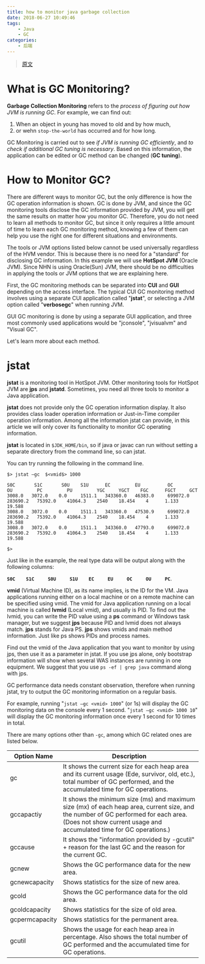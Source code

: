 ```yaml
---
title: how to monitor java garbage collection
date: 2018-06-27 10:49:46
tags:
    - Java
    - GC
categories:
    - 后端
---
```


> [原文](https://www.cubrid.org/blog/how-to-monitor-java-garbage-collection)


# What is GC Monitoring?
**Garbage Collection Monitoring** refers to the _process of figuring out how JVM is running GC_. For example, we can find out:

1. When an object in young has moved to old and by how much,
2. or wehn `stop-the-world` has occurred and for how long.

GC Monitoring is carried out to see _if JVM is running GC efficiently_, and _to check if additional GC tuning is necessary_. Based on this information, the application can be edited or GC method can be changed (**GC tuning**).

# How to Monitor GC?

There are different ways to monitor GC, but the only difference is how the GC operation information is shown. GC is done by JVM, and since the GC monitoring tools disclose the GC information provided by JVM, you will get the same results on matter how you monitor GC. Therefore, you do not need to learn all methods to monitor GC, but since it only requires a little amount of time to learn each GC monitoring method, knowing a few of them can help you use the right one for different situations and environments.

The tools or JVM options listed below cannot be used universally regardless of the HVM vendor. This is because there is no need for a "standard" for disclosing GC information. In this example we will use **HotSpot JVM** (Oracle JVM). Since NHN is using Oracle(Sun) JVM, there should be no difficulties in applying the tools or JVM options that we are explaining here.

First, the GC monitoring methods can be separated into **CUI** and **GUI** depending on the access interface. The typical CUI GC monitoring method involves using a separate CUI application called "**jstat**", or selecting a JVM option called "**verbosegc**" when running JVM.

GUI GC monitoring is done by using a separate GUI application, and three most commonly used applications would be "jconsole", "jvisualvm" and "Visual GC".

Let's learn more about each method.

# jstat

**jstat** is a monitoring tool in HotSpot JVM. Other monitoring tools for HotSpot JVM are **jps** and **jstatd**. Sometimes, you need all three tools to monitor a Java application.

**jstat** does not provide only the GC operation information display. It also provides class loader operation information or Just-in-Time compiler operation information. Among all the information jstat can provide, in this article we will only cover its functionality to monitor GC operating information.

**jstat** is located in `$JDK_HOME/bin`, so if java or javac can run without setting a separate directory from the command line, so can jstat.

You can try running the following in the command line.


```
$> jstat –gc  $<vmid$> 1000
 
S0C       S1C       S0U    S1U      EC         EU          OC         OU         PC         PU         YGC     YGCT    FGC      FGCT     GCT
3008.0   3072.0    0.0     1511.1   343360.0   46383.0     699072.0   283690.2   75392.0    41064.3    2540    18.454    4      1.133    19.588
3008.0   3072.0    0.0     1511.1   343360.0   47530.9     699072.0   283690.2   75392.0    41064.3    2540    18.454    4      1.133    19.588
3008.0   3072.0    0.0     1511.1   343360.0   47793.0     699072.0   283690.2   75392.0    41064.3    2540    18.454    4      1.133    19.588
 
$>
```

Just like in the example, the real type data will be output along with the following columns:

**`S0C    S1C     S0U     S1U    EC     EU     OC     OU     PC`**.

**vmid** (Virtual Machine ID), as its name implies, is the ID for the VM. Java applications running either on a local machine or on a remote machine can be specified using vmid. The vmid for Java application running on a local machine is called **lvmid** (Local vmid), and usually is PID. To find out the lvmid, you can write the PID value using a **ps** command or Windows task manager, but we suggest **jps** because PID and lvmid does not always match. **jps** stands for Java PS. **jps** shows vmids and main method information. Just like ps shows PIDs and process names.

Find out the vmid of the Java application that you want to monitor by using jps, then use it as a parameter in jstat. If you use jps alone, only bootstrap information will show when several WAS instances are running in one equipment. We suggest that you use `ps -ef | grep java` command along with jps.

GC performance data needs constant observation, therefore when running jstat, try to output the GC monitoring information on a regular basis. 

For example, running "`jstat –gc <vmid> 1000`" (or 1s) will display the GC monitoring data on the console every 1 second. "`jstat –gc <vmid> 1000 10`" will display the GC monitoring information once every 1 second for 10 times in total.

There are many options other than `-gc`, among which GC related ones are listed below.


Option Name	| Description
----|----------
gc|	It shows the current size for each heap area and its current usage (Ede, survivor, old, etc.), total number of GC performed, and the accumulated time for GC operations.
gccapactiy|	It shows the minimum size (ms) and maximum size (mx) of each heap area, current size, and the number of GC performed for each area. (Does not show current usage and accumulated time for GC operations.)
gccause|	It shows the "information provided by -gcutil" + reason for the last GC and the reason for the current GC.
gcnew|	Shows the GC performance data for the new area.
gcnewcapacity|	Shows statistics for the size of new area.
gcold|	Shows the GC performance data for the old area.
gcoldcapacity|	Shows statistics for the size of old area.
gcpermcapacity|	Shows statistics for the permanent area.
gcutil|	Shows the usage for each heap area in percentage. Also shows the total number of GC performed and the accumulated time for GC operations.




